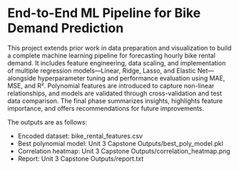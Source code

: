 # End-to-End ML Pipeline for Bike Demand Prediction

This project extends prior work in data preparation and visualization to build a complete machine learning pipeline for forecasting hourly bike rental demand. It includes feature engineering, data scaling, and implementation of multiple regression models—Linear, Ridge, Lasso, and Elastic Net—alongside hyperparameter tuning and performance evaluation using MAE, MSE, and R². Polynomial features are introduced to capture non-linear relationships, and models are validated through cross-validation and test data comparison. The final phase summarizes insights, highlights feature importance, and offers recommendations for future improvements.

The outputs are as follows:
- Encoded dataset: bike_rental_features.csv
- Best polynomial model: Unit 3 Capstone Outputs/best_poly_model.pkl
- Correlation heatmap: Unit 3 Capstone Outputs/correlation_heatmap.png
- Report: Unit 3 Capstone Outputs/report.txt

